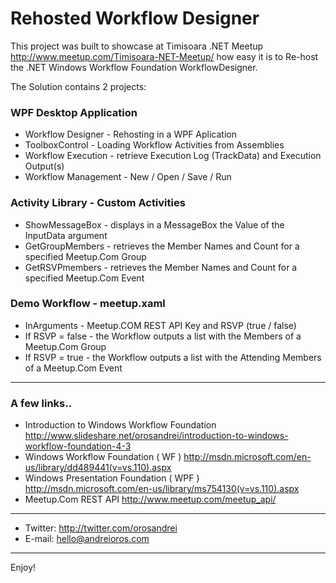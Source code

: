 Rehosted Workflow Designer
==========================

This project was built to showcase at Timisoara .NET Meetup http://www.meetup.com/Timisoara-NET-Meetup/ how easy it is to Re-host the .NET Windows Workflow Foundation WorkflowDesigner. 

The Solution contains 2 projects:

### WPF Desktop Application
* Workflow Designer - Rehosting in a WPF Aplication
* ToolboxControl - Loading Workflow Activities from Assemblies
* Workflow Execution - retrieve Execution Log (TrackData) and Execution Output(s)
* Workflow Management - New / Open / Save / Run

### Activity Library - Custom Activities
* ShowMessageBox - displays in a MessageBox the Value of the InputData argument
* GetGroupMembers - retrieves the Member Names and Count for a specified Meetup.Com Group
* GetRSVPmembers - retrieves the Member Names and Count for a specified Meetup.Com Event

### Demo Workflow - meetup.xaml
* InArguments - Meetup.COM REST API Key and RSVP (true / false)
* If RSVP = false - the Workflow outputs a list with the Members of a Meetup.Com Group
* If RSVP = true - the Workflow outputs a list with the Attending Members of a Meetup.Com Event

***

### A few links..
* Introduction to Windows Workflow Foundation  http://www.slideshare.net/orosandrei/introduction-to-windows-workflow-foundation-4-3 
* Windows Workflow Foundation ( WF ) http://msdn.microsoft.com/en-us/library/dd489441(v=vs.110).aspx 
* Windows Presentation Foundation ( WPF ) http://msdn.microsoft.com/en-us/library/ms754130(v=vs.110).aspx 
* Meetup.Com REST API http://www.meetup.com/meetup_api/ 

***

* Twitter: http://twitter.com/orosandrei
* E-mail: hello@andreioros.com

***

Enjoy!
